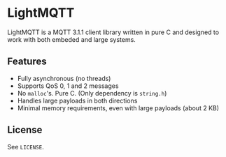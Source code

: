 # LightMQTT

LightMQTT is a MQTT 3.1.1 client library written in pure C and designed to work
with both embeded and large systems.

## Features

* Fully asynchronous (no threads)
* Supports QoS 0, 1 and 2 messages
* No `malloc`'s. Pure C. (Only dependency is `string.h`)
* Handles large payloads in both directions
* Minimal memory requirements, even with large payloads (about 2 KB)

## License

See `LICENSE`.
